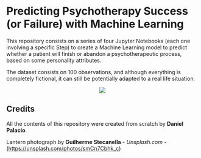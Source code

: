 # Predicting Psychotherapy Success (or Failure) with Machine Learning
This repository consists on a series of four Jupyter Notebooks (each one involving a specific Step) to create a Machine Learning model to predict whether a patient will finish or abandon a psychotherapeutic process, based on some personality attributes. 

The dataset consists on 100 observations, and although everything is completely fictional, it can still be potentially adapted to a real life situation.

<p align="center"> 
<img src="https://images.unsplash.com/photo-1505072276982-d6c55de5d5d8?ixlib=rb-1.2.1&ixid=eyJhcHBfaWQiOjExMDk0fQ&auto=format&fit=crop&w=750&q=80">
</p>

## Credits
All the contents of this repository were created from scratch by **Daniel Palacio**.

Lantern photograph by **Guilherme Stecanella** - *Unsplash.com* - (https://unsplash.com/photos/smCn7Cbhk_c)
